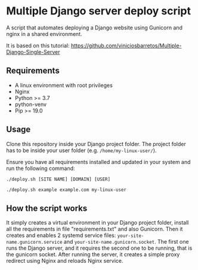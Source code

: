 # Multiple Django server deploy script

A script that automates deploying a Django website using Gunicorn and nginx in a shared environment.

It is based on this tutorial: https://github.com/viniciosbarretos/Multiple-Django-Single-Server

## Requirements

- A linux environment with root privileges
- Nginx
- Python >= 3.7
- python-venv
- Pip >= 19.0

## Usage

Clone this repository inside your Django project folder. The project folder has to be inside your user folder (e.g. `/home/my-linux-user/`).

Ensure you have all requirements installed and updated in your system and run the following command:

```
./deploy.sh [SITE NAME] [DOMAIN] [USER]
```

```sh
./deploy.sh example example.com my-linux-user
```

## How the script works

It simply creates a virtual environment in your Django project folder, install all the requirements in file "requirements.txt" and also Gunicorn. Then it creates and enables 2 systemd service files: `your-site-name.gunicorn.service` and `your-site-name.gunicorn.socket`. The first one runs the Django server, and it requires the second one to be running, that is the gunicorn socket. After running the server, it creates a simple proxy redirect using Nginx and reloads Nginx service.
